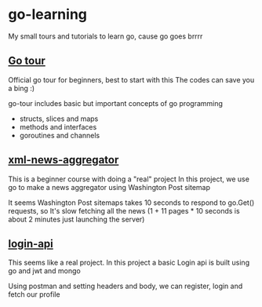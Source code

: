 # go-learning
My small tours and tutorials to learn go, cause go goes brrrr

## [Go tour](https://tour.golang.org/list)
Official go tour for beginners, best to start with this
The codes can save you a bing :)

go-tour includes basic but important concepts of go programming
  - structs, slices and maps
  - methods and interfaces
  - goroutines and channels
  
## [xml-news-aggregator](https://pythonprogramming.net/go)
This is a beginner course with doing a "real" project
In this project, we use go to make a news aggregator using Washington Post sitemap

It seems Washington Post sitemaps takes 10 seconds to respond to go.Get() requests,
so It's slow fetching all the news (1 + 11 pages * 10 seconds is about 2 minutes just launching the server)

## [login-api](https://medium.com/@theShiva5/creating-simple-login-api-using-go-and-mongodb-9b3c1c775d2f)
This seems like a real project. In this project a basic Login api is built using go and jwt and mongo

Using postman and setting headers and body, we can register, login and fetch our profile
